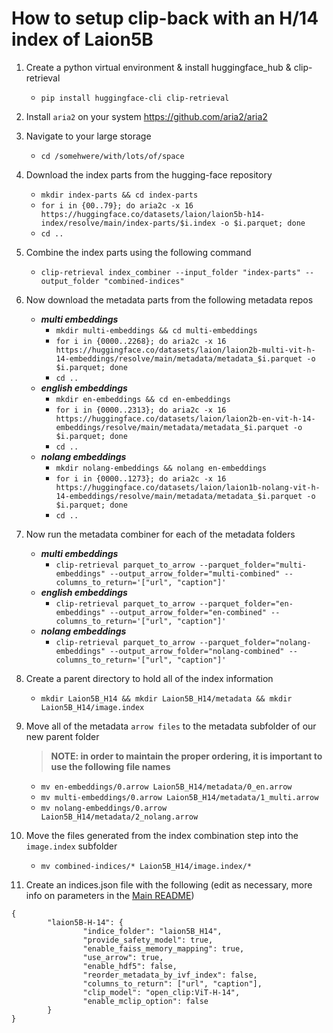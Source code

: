 # How to setup clip-back with an H/14 index of Laion5B

1. Create a python virtual environment & install huggingface_hub & clip-retrieval
   - `pip install huggingface-cli clip-retrieval`
2. Install `aria2` on your system
   https://github.com/aria2/aria2
3. Navigate to your large storage
   - `cd /somehwere/with/lots/of/space`
4. Download the index parts from the hugging-face repository
   - `mkdir index-parts && cd index-parts`
   - `for i in {00..79}; do aria2c -x 16 https://huggingface.co/datasets/laion/laion5b-h14-index/resolve/main/index-parts/$i.index -o $i.parquet; done`
   - `cd ..`
5. Combine the index parts using the following command
   - `clip-retrieval index_combiner --input_folder "index-parts" --output_folder "combined-indices"`
6. Now download the metadata parts from the following metadata repos

   - ***multi embeddings***
        - `mkdir multi-embeddings && cd multi-embeddings`
        - `for i in {0000..2268}; do aria2c -x 16 https://huggingface.co/datasets/laion/laion2b-multi-vit-h-14-embeddings/resolve/main/metadata/metadata_$i.parquet -o $i.parquet; done`
        - `cd ..`
   - ***english embeddings***
        - `mkdir en-embeddings && cd en-embeddings`
        - `for i in {0000..2313}; do aria2c -x 16 https://huggingface.co/datasets/laion/laion2b-en-vit-h-14-embeddings/resolve/main/metadata/metadata_$i.parquet -o $i.parquet; done`
        - `cd ..`
   - ***nolang embeddings***
        - `mkdir nolang-embeddings && nolang en-embeddings`
        - `for i in {0000..1273}; do aria2c -x 16 https://huggingface.co/datasets/laion/laion1b-nolang-vit-h-14-embeddings/resolve/main/metadata/metadata_$i.parquet -o $i.parquet; done`
        - `cd ..`

7. Now run the metadata combiner for each of the metadata folders

   - ***multi embeddings***
        - `clip-retrieval parquet_to_arrow --parquet_folder="multi-embeddings" --output_arrow_folder="multi-combined" --columns_to_return='["url", "caption"]'`
   - ***english embeddings***
        - `clip-retrieval parquet_to_arrow --parquet_folder="en-embeddings" --output_arrow_folder="en-combined" --columns_to_return='["url", "caption"]'`
   - ***nolang embeddings***
        - `clip-retrieval parquet_to_arrow --parquet_folder="nolang-embeddings" --output_arrow_folder="nolang-combined" --columns_to_return='["url", "caption"]'`

8. Create a parent directory to hold all of the index information
   - `mkdir Laion5B_H14 && mkdir Laion5B_H14/metadata && mkdir Laion5B_H14/image.index`
9. Move all of the metadata `arrow files` to the metadata subfolder of our new parent folder
   > **NOTE: in order to maintain the proper ordering, it is important to use the following file names**
   - `mv en-embeddings/0.arrow Laion5B_H14/metadata/0_en.arrow`
   - `mv multi-embeddings/0.arrow Laion5B_H14/metadata/1_multi.arrow`
   - `mv nolang-embeddings/0.arrow Laion5B_H14/metadata/2_nolang.arrow`
10. Move the files generated from the index combination step into the `image.index` subfolder
    - `mv combined-indices/* Laion5B_H14/image.index/*`
11. Create an indices.json file with the following (edit as necessary, more info on parameters in the [Main README](https://github.com/rom1504/clip-retrieval#clip-back))

```
{
        "laion5B-H-14": {
                "indice_folder": "laion5B_H14",
                "provide_safety_model": true,
                "enable_faiss_memory_mapping": true,
                "use_arrow": true,
                "enable_hdf5": false,
                "reorder_metadata_by_ivf_index": false,
                "columns_to_return": ["url", "caption"],
                "clip_model": "open_clip:ViT-H-14",
                "enable_mclip_option": false
        }
}
```
